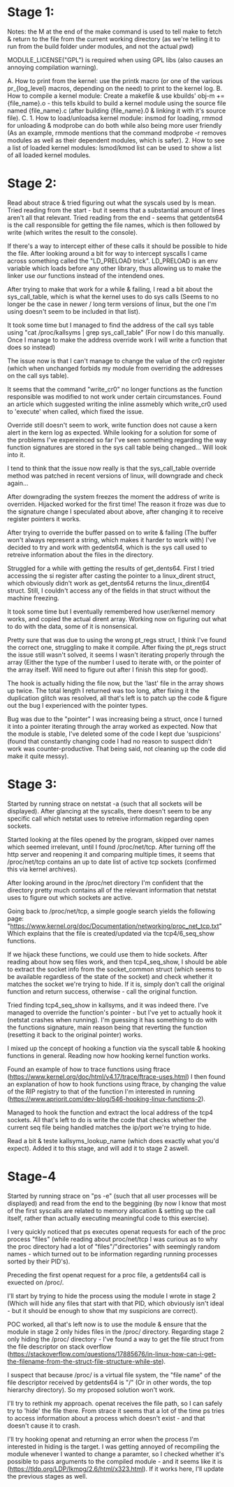 # Stage 1:

Notes: 
the M at the end of the make command is used to tell make to fetch & return to the file from the current working directory (as we're telling it to run from the build folder under modules, and not the actual pwd)

MODULE_LICENSE("GPL") is required when using GPL libs (also causes an annoying compilation warning).

A. How to print from the kernel: use the printk macro (or one of the various pr_{log_level} macros, depending on the need) to print to the kernel log. 
B. How to compile a kernel module: Create a makefile & use kbuilds' obj-m += {file_name}.o - this tells kbuild to build a kernel module using the source file named {file_name}.c (after building {file_name}.0 & linking it with it's source file).
C.
    1. How to load/unloadsa kernel module: insmod for loading, rmmod for unloading & modprobe can do both while also being more user friendly (As an example, rmmode mentions that the command modprobe -r removes modules as well as their dependent modules, which is safer).
    2. How to see a list of loaded kernel modules: lsmod/kmod list can be used to show a list of all loaded kernel modules.

# Stage 2:
Read about strace & tried figuring out what the syscals used by ls mean.
Tried reading from the start - but it seems that a substantial amount of lines aren't all that relevant.
Tried reading from the end - seems that getdents64 is the call responsible for getting the file names, which is then followed by write (which writes the result to the console).

If there's a way to intercept either of these calls it should be possible to hide the file.
After looking around a bit for way to intercept syscalls I came across something called the "LD_PRELOAD trick".
LD_PRELOAD is an env variable which loads before any other library, thus allowing us to make the linker use *our* functions instead of the intendend ones.

After trying to make that work for a while & failing, I read a bit about the sys_call_table, which is what the kernel uses to do sys calls (Seems to no longer be the case in newer / long term versions of linux, but the one I'm using doesn't seem to be included in that list).

It took some time but I managed to find the address of the call sys table using "cat /proc/kallsyms | grep sys_call_table" (For now I do this manually. Once I manage to make the address override work I will write a function that does so instead)

The issue now is that I can't manage to change the value of the cr0 register (which when unchanged forbids my module from overriding the addresses on the call sys table).

It seems that the command "write_cr0" no longer functions as the function responsible was modified to not work under certain circumstances. 
Found an article which suggested writing the inline assmebly which write_cr0 used to 'execute' when called, which fixed the issue.

Override still doesn't seem to work, write function does not cause a kern alert in the kern log as expected. 
While looking for a solution for some of the problems I've expereinced so far I've seen something regarding the way function signatures are stored in the sys call table being changed... Will look into it.

I tend to think that the issue now really is that the sys_call_table override method was patched in recent versions of linux, will downgrade and check again...

After downgrading the system freezes the moment the address of write is overriden.
Hijacked worked for the first time! The reason it froze was due to the signature change I speculated about above, after changing it to receive register pointers it works.

After trying to override the buffer passed on to write & failing (The buffer won't always represent a string, which makes it harder to work with) I've decided to try and work with gedents64, which is the sys call used to retreive information about the files in the directory.

Struggled for a while with getting the results of get_dents64. 
First I tried accessing the si register after casting the pointer to a linux_dirent struct, which obviously didn't work as get_dents64 returns 
the linux_dirent64 struct.
Still, I couldn't access any of the fields in that struct without the machine freezing. 

It took some time but I eventually remembered how user/kernel memory works, and copied the actual dirent array. 
Working now on figuring out what to do with the data, some of it is nonsensical.

Pretty sure that was due to using the wrong pt_regs struct, I think I've found the correct one, struggling to make it compile.
After fixing the pt_regs struct the issue still wasn't solved, it seems I wasn't iterating properly through the array (Either the type of the number I used to iterate with, or the pointer of the array itself. Will need to figure out after I finish this step for good).

The hook is actually hiding the file now, but the 'last' file in the array shows up twice.
The total length I returned was too long, after fixing it the duplication glitch was resolved, all that's left is to patch up the code & figure out the bug I experienced with the pointer types.

Bug was due to the "pointer" I was increasing being a struct, once I turned it into a pointer iterating through the array worked as expected.
Now that the module is stable, I've deleted some of the code I kept due 'suspicions' (found that constantly changing code I had no reason to suspect didn't work was counter-productive. That being said, not cleaning up the code did make it quite messy).

# Stage 3:
Started by running strace on netstat -a (such that all sockets will be displayed).
After glancing at the syscalls, there doesn't seem to be any specific call which netstat uses to retreive information regarding open sockets.

Started looking at the files opened by the program, skipped over names which seemed irrelevant, until I found /proc/net/tcp.
After turning off the http server and reopening it and comparing multiple times, it seems that /proc/net/tcp contains an up to date list of active tcp sockets (confirmed this via kernel archives).

After looking around in the /proc/net directory I'm confident that the directory pretty much contains all of the relevant information that netstat uses to figure out which sockets are active.

Going back to /proc/net/tcp, a simple google search yields the following page: "https://www.kernel.org/doc/Documentation/networking/proc_net_tcp.txt"
Which explains that the file is created/updated via the tcp4/6_seq_show functions. 

If we hijack these functions, we could use them to hide sockets.
After reading about how seq files work, and then tcp4_seq_show, I should be able to extract the socket info from the socket_common struct (which seems to be available regardless of the state of the socket) and check whether it matches the socket we're trying to hide. If it is, simply don't call the original function and return success, otherwise - call the original function.

Tried finding tcp4_seq_show in kallsyms, and it was indeed there. 
I've managed to override the function's pointer - but I've yet to actually hook it (netstat crashes when running).
I'm guessing it has something to do with the functions signature, main reason being that reverting the function (resetting it back to the original pointer) works.

I mixed up the concept of hooking a function via the syscall table & hooking functions in general. 
Reading now how hooking kernel function works.

Found an example of how to trace functions using ftrace (https://www.kernel.org/doc/html/v4.17/trace/ftrace-uses.html)
I then found an explanation of how to hook functions using ftrace, by changing the value of the RIP registry to that of the function I'm interested in running (https://www.apriorit.com/dev-blog/546-hooking-linux-functions-2).

Managed to hook the function and extract the local address of the tcp4 sockets.
All that's left to do is write the code that checks whether the current seq file being handled matches the ip/port we're trying to hide.

Read a bit & teste kallsyms_lookup_name (which does exactly what you'd expect). Added it to this stage, and will add it to stage 2 aswell.

# Stage-4
Started by running strace on "ps -e" (such that all user processes will be displayed) and read from the end to the beggining (by now I know that most of the first syscalls are related to memory allocation & setting up the call itself, rather than actually executing meaningful code to this exercise).

I very quickly noticed that ps executes openat requests for each of the proc process "files" (while reading about proc/net/tcp I was curious as to why the proc directory had a lot of "files"/"directories" with seemingly random names - which turned out to be information regarding running processes sorted by their PID's).

Preceding the first openat request for a proc file, a getdents64 call is exuected on /proc/.

I'll start by trying to hide the process using the module I wrote in stage 2 (Which will hide any files that start with that PID, which obviously isn't ideal - but it should be enough to show that my suspicions are correct).

POC worked, all that's left now is to use the module & ensure that the module in stage 2 only hides files in the /proc/ directory. 
Regarding stage 2 only hiding the /proc/ directory - I've found a way to get the file struct from the file descriptor on stack overflow (https://stackoverflow.com/questions/17885676/in-linux-how-can-i-get-the-filename-from-the-struct-file-structure-while-ste).

I suspect that because /proc/ is a virtual file system, the "file name" of the file descriptor received by getdents64 is "/" (Or in other words, the top hierarchy directory). So my proposed solution won't work.

I'll try to rethink my approach.
openat receives the file path, so I can safely try to 'hide' the file there.
From strace it seems that a lot of the time ps tries to access information about a process which doesn't exist - and that doesn't cause it to crash.

I'll try hooking openat and returning an error when the process I'm interested in hiding is the target.
I was getting annoyed of recompiling the module whenever I wanted to change a paramter, so I checked whether it's possible to pass arguments to the compiled module - and it seems like it is (https://tldp.org/LDP/lkmpg/2.6/html/x323.html). 
If it works here, I'll update the previous stages as well.

